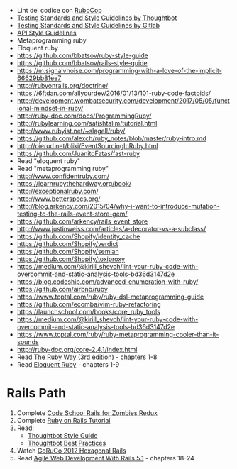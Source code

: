 * Lint del codice con [RuboCop](https://github.com/bbatsov/rubocop)
* [Testing Standards and Style Guidelines by Thoughtbot](https://github.com/thoughtbot/guides/tree/master/style/testing)
* [Testing Standards and Style Guidelines by Gitlab](https://gitlab.com/gitlab-org/gitlab-ce/blob/master/doc/development/testing.md)
* [API Style Guidelines](https://gitlab.com/gitlab-org/gitlab-ce/blob/master/doc/development/api_styleguide.md)
* Metaprogramming ruby
* Eloquent ruby
* https://github.com/bbatsov/ruby-style-guide
* https://github.com/bbatsov/rails-style-guide
* https://m.signalvnoise.com/programming-with-a-love-of-the-implicit-66629bb81ee7
* http://rubyonrails.org/doctrine/
* https://6ftdan.com/allyourdev/2016/01/13/101-ruby-code-factoids/
* http://development.wombatsecurity.com/development/2017/05/05/functional-mindset-in-ruby/
* http://ruby-doc.com/docs/ProgrammingRuby/
* http://rubylearning.com/satishtalim/tutorial.html
* http://www.rubyist.net/~slagell/ruby/
* https://github.com/alexch/ruby_notes/blob/master/ruby-intro.md
* http://oierud.net/bliki/EventSourcingInRuby.html
* https://github.com/JuanitoFatas/fast-ruby
* Read "eloquent ruby"
* Read "metaprogramming ruby"
* http://www.confidentruby.com/
* https://learnrubythehardway.org/book/
* http://exceptionalruby.com/
* http://www.betterspecs.org/
* http://blog.arkency.com/2015/04/why-i-want-to-introduce-mutation-testing-to-the-rails-event-store-gem/
* https://github.com/arkency/rails_event_store
* http://www.justinweiss.com/articles/a-decorator-vs-a-subclass/
* https://github.com/Shopify/identity_cache
* https://github.com/Shopify/verdict
* https://github.com/Shopify/semian
* https://github.com/Shopify/toxiproxy
* https://medium.com/@kirill_shevch/lint-your-ruby-code-with-overcommit-and-static-analysis-tools-bd36d3147d2e
* https://blog.codeship.com/advanced-enumeration-with-ruby/
* https://github.com/airbnb/ruby
* https://www.toptal.com/ruby/ruby-dsl-metaprogramming-guide
* https://github.com/ecomba/vim-ruby-refactoring
* https://launchschool.com/books/core_ruby_tools
* https://medium.com/@kirill_shevch/lint-your-ruby-code-with-overcommit-and-static-analysis-tools-bd36d3147d2e
* https://www.toptal.com/ruby/ruby-metaprogramming-cooler-than-it-sounds
* http://ruby-doc.org/core-2.4.1/index.html
* Read [The Ruby Way (3rd edition)](http://therubyway.io/) - chapters 1-8
* Read [Eloquent Ruby](http://www.amazon.com/Eloquent-Ruby-Addison-Wesley-rofessional-Series/dp/0321584104) - chapters 1-9

# Rails Path
1. Complete [Code School Rails for Zombies Redux](https://www.codeschool.com/courses/rails-for-zombies-redux)
2. Complete [Ruby on Rails Tutorial](https://www.railstutorial.org/book)
4. Read: 
    - [Thoughtbot Style Guide](https://github.com/thoughtbot/guides/tree/master/style/rails)
    - [Thoughtbot Best Practices](https://github.com/thoughtbot/guides/tree/master/best-practices)
5. Watch [GoRuCo 2012 Hexagonal Rails](https://www.youtube.com/watch?v=CGN4RFkhH2M)
6. Read [Agile Web Development With Rails 5.1](https://pragprog.com/book/rails51/agile-web-development-with-rails-51) - chapters 18-24
